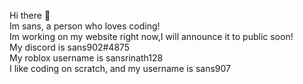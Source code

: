 Hi there 👋 
<br/>
Im sans, a person who loves coding! 
<br/>
Im working on my website right now,I will announce it to public soon! 
<br/>
My discord is sans902#4875
<br/>
My roblox username is sansrinath128 
<br/>
I like coding on scratch, and my username is sans907
